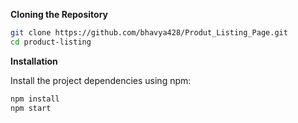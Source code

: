 **Cloning the Repository**

```bash
git clone https://github.com/bhavya428/Produt_Listing_Page.git
cd product-listing
```

**Installation**

Install the project dependencies using npm:

```bash
npm install
npm start
